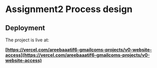 # Assignment2 Process design


## Deployment

The project is live at:

**[https://vercel.com/areebaaatif6-gmailcoms-projects/v0-website-access](https://vercel.com/areebaaatif6-gmailcoms-projects/v0-website-access)**

